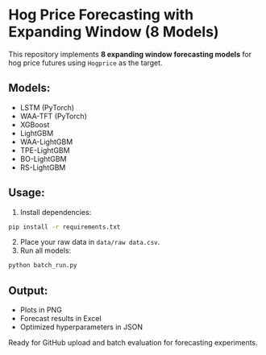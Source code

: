 # Hog Price Forecasting with Expanding Window (8 Models)

This repository implements **8 expanding window forecasting models** for hog price futures using `Hogprice` as the target.

## Models:
- LSTM (PyTorch)
- WAA-TFT (PyTorch)
- XGBoost
- LightGBM
- WAA-LightGBM
- TPE-LightGBM
- BO-LightGBM
- RS-LightGBM

## Usage:
1. Install dependencies:
```bash
pip install -r requirements.txt
```
2. Place your raw data in `data/raw data.csv`.
3. Run all models:
```bash
python batch_run.py
```

## Output:
- Plots in PNG
- Forecast results in Excel
- Optimized hyperparameters in JSON

Ready for GitHub upload and batch evaluation for forecasting experiments.
